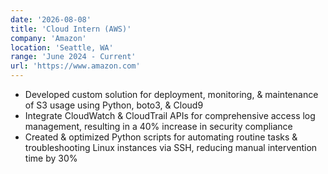 ```yaml
---
date: '2026-08-08'
title: 'Cloud Intern (AWS)'
company: 'Amazon'
location: 'Seattle, WA'
range: 'June 2024 - Current'
url: 'https://www.amazon.com'
---
```


- Developed custom solution for deployment, monitoring, & maintenance of S3 usage using Python, boto3, & Cloud9
- Integrate CloudWatch & CloudTrail APIs for comprehensive access log management, resulting in a 40% increase in security compliance
- Created & optimized Python scripts for automating routine tasks & troubleshooting Linux instances via SSH, reducing manual intervention time by 30%
